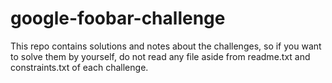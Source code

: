 # google-foobar-challenge

This repo contains solutions and notes about the challenges, so if you want to solve them by yourself, do not read any file aside from readme.txt and constraints.txt of each challenge. 
